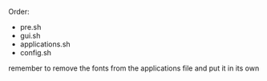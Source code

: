 Order:

- pre.sh
- gui.sh
- applications.sh
- config.sh

remember to remove the fonts from the applications file and put it in its own
